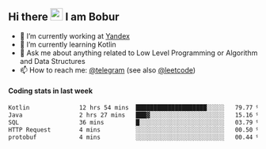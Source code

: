 ## Hi there <img src="https://media.giphy.com/media/hvRJCLFzcasrR4ia7z/giphy.gif" width="25px" height="25px"> I am Bobur

- 💼 I’m currently working at [Yandex](https://yandex.ru/)
- 🌱 I’m currently learning Kotlin
- 💬 Ask me about anything related to Low Level Programming or Algorithm and Data Structures
- 📫 How to reach me: [@telegram](https://t.me/octoant) (see also [@leetcode](https://leetcode.com/octoant/))    

#### Coding stats in last week

<!--START_SECTION:waka-->

```txt
Kotlin              12 hrs 54 mins  ████████████████████░░░░░   79.77 %
Java                2 hrs 27 mins   ███▓░░░░░░░░░░░░░░░░░░░░░   15.16 %
SQL                 36 mins         █░░░░░░░░░░░░░░░░░░░░░░░░   03.79 %
HTTP Request        4 mins          ░░░░░░░░░░░░░░░░░░░░░░░░░   00.50 %
protobuf            4 mins          ░░░░░░░░░░░░░░░░░░░░░░░░░   00.44 %
```

<!--END_SECTION:waka-->

